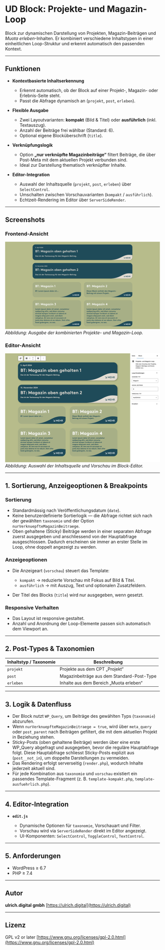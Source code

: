 # UD Block: Projekte- und Magazin-Loop

Block zur dynamischen Darstellung von Projekten, Magazin-Beiträgen und *Muota erleben*-Inhalten.
Er kombiniert verschiedene Inhaltstypen in einer einheitlichen Loop-Struktur und erkennt automatisch den passenden Kontext.

---

## Funktionen

* **Kontextbasierte Inhaltserkennung**

  * Erkennt automatisch, ob der Block auf einer Projekt-, Magazin- oder Erlebnis-Seite steht.
  * Passt die Abfrage dynamisch an (`projekt`, `post`, `erleben`).

* **Flexible Ausgabe**

  * Zwei Layoutvarianten: **kompakt** (Bild & Titel) oder **ausführlich** (inkl. Textauszug).
  * Anzahl der Beiträge frei wählbar (Standard: 6).
  * Optional eigene Blocküberschrift (`title`).

* **Verknüpfungslogik**

  * Option **„nur verknüpfte Magazinbeiträge“** filtert Beiträge,
    die über Post-Meta mit dem aktuellen Projekt verbunden sind.
  * Ideal zur Darstellung thematisch verknüpfter Inhalte.

* **Editor-Integration**

  * Auswahl der Inhaltsquelle (`projekt`, `post`, `erleben`) über `SelectControl`.
  * Umschalten zwischen Vorschauvarianten (`kompakt` / `ausführlich`).
  * Echtzeit-Rendering im Editor über `ServerSideRender`.

---

## Screenshots

### Frontend-Ansicht

![Frontend-Ansicht](./assets/ud-loop-block-muota.png)
*Abbildung: Ausgabe der kombinierten Projekte- und Magazin-Loop.*

### Editor-Ansicht

![Editor-Ansicht](./assets/editor-view.png)
*Abbildung: Auswahl der Inhaltsquelle und Vorschau im Block-Editor.*

---

## 1. Sortierung, Anzeigeoptionen & Breakpoints

### Sortierung

* Standardmässig nach Veröffentlichungsdatum (`date`).
* Keine benutzerdefinierte Sortierlogik — die Abfrage richtet sich nach der gewählten `taxonomie` und der Option `nurVerknuepfteMagazinBeitraege`.
* Oben gehaltene (Sticky) Beiträge werden in einer separaten Abfrage zuerst ausgegeben und anschliessend von der Hauptabfrage ausgeschlossen. Dadurch erscheinen sie immer an erster Stelle im Loop, ohne doppelt angezeigt zu werden.

### Anzeigeoptionen

* Die Anzeigeart (`vorschau`) steuert das Template:

  * `kompakt` → reduzierte Vorschau mit Fokus auf Bild & Titel.
  * `ausführlich` → mit Auszug, Text und optionalen Zusatzfeldern.
* Der Titel des Blocks (`title`) wird nur ausgegeben, wenn gesetzt.

### Responsive Verhalten

* Das Layout ist responsive gestaltet.
* Anzahl und Anordnung der Loop-Elemente passen sich automatisch dem Viewport an.

---

## 2. Post-Types & Taxonomien

| Inhaltstyp / Taxonomie | Beschreibung                               |
| ---------------------- | ------------------------------------------ |
| `projekt`              | Projekte aus dem CPT „Projekt“             |
| `post`                 | Magazinbeiträge aus dem Standard-Post-Type |
| `erleben`              | Inhalte aus dem Bereich „Muota erleben“    |

---

## 3. Logik & Datenfluss

* Der Block nutzt `WP_Query`, um Beiträge des gewählten Typs (`taxonomie`) abzurufen.
* Wenn `nurVerknuepfteMagazinBeitraege = true`, wird über `meta_query` oder `post_parent` nach Beiträgen gefiltert, die mit dem aktuellen Projekt in Beziehung stehen.
* Sticky-Posts (oben gehaltene Beiträge) werden über eine erste WP_Query abgefragt und ausgegeben, bevor die reguläre Hauptabfrage folgt. Diese Hauptabfrage schliesst Sticky-Posts explizit aus (`post__not_in`), um doppelte Darstellungen zu vermeiden.
* Das Rendering erfolgt serverseitig (`render.php`), wodurch Inhalte jederzeit aktuell sind.
* Für jede Kombination aus `taxonomie` und `vorschau` existiert ein passendes Template-Fragment (z. B. `template-kompakt.php`, `template-ausfuehrlich.php`).

---

## 4. Editor-Integration

* **`edit.js`**

  * Dynamische Optionen für `taxonomie`, Vorschauart und Filter.
  * Vorschau wird via `ServerSideRender` direkt im Editor angezeigt.
  * UI-Komponenten: `SelectControl`, `ToggleControl`, `TextControl`.

---

## 5. Anforderungen

* WordPress ≥ 6.7
* PHP ≥ 7.4

---

## Autor

**ulrich.digital gmbh**
[https://ulrich.digital](https://ulrich.digital)

---

## Lizenz

GPL v2 or later
[https://www.gnu.org/licenses/gpl-2.0.html](https://www.gnu.org/licenses/gpl-2.0.html)
